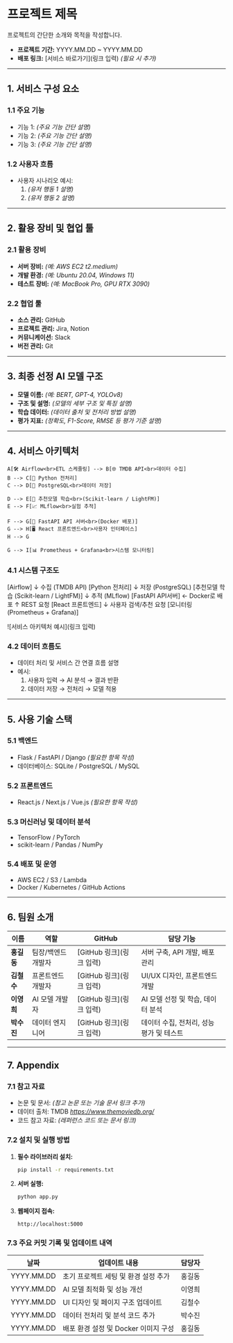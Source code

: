 # **프로젝트 제목**  
프로젝트의 간단한 소개와 목적을 작성합니다.  
- **프로젝트 기간:** YYYY.MM.DD ~ YYYY.MM.DD  
- **배포 링크:** [서비스 바로가기](링크 입력) *(필요 시 추가)*  

---

## **1. 서비스 구성 요소**  
### **1.1 주요 기능**  
- 기능 1: *(주요 기능 간단 설명)*  
- 기능 2: *(주요 기능 간단 설명)*  
- 기능 3: *(주요 기능 간단 설명)*  

### **1.2 사용자 흐름**  
- 사용자 시나리오 예시:  
  1. *(유저 행동 1 설명)*  
  2. *(유저 행동 2 설명)*  

---

## **2. 활용 장비 및 협업 툴**  

### **2.1 활용 장비**  
- **서버 장비:** *(예: AWS EC2 t2.medium)*  
- **개발 환경:** *(예: Ubuntu 20.04, Windows 11)*  
- **테스트 장비:** *(예: MacBook Pro, GPU RTX 3090)*  

### **2.2 협업 툴**  
- **소스 관리:** GitHub  
- **프로젝트 관리:** Jira, Notion  
- **커뮤니케이션:** Slack  
- **버전 관리:** Git  

---

## **3. 최종 선정 AI 모델 구조**  
- **모델 이름:** *(예: BERT, GPT-4, YOLOv8)*  
- **구조 및 설명:** *(모델의 세부 구조 및 특징 설명)*  
- **학습 데이터:** *(데이터 출처 및 전처리 방법 설명)*  
- **평가 지표:** *(정확도, F1-Score, RMSE 등 평가 기준 설명)*  

---

## **4. 서비스 아키텍처** 

    A[🛠 Airflow<br>ETL 스케줄링] --> B[🌐 TMDB API<br>데이터 수집]
    B --> C[🐍 Python 전처리]
    C --> D[🐘 PostgreSQL<br>데이터 저장]

    D --> E[🤖 추천모델 학습<br>(Scikit-learn / LightFM)]
    E --> F[📈 MLflow<br>실험 추적]

    F --> G[🚀 FastAPI API 서버<br>(Docker 배포)]
    G --> H[🖥 React 프론트엔드<br>사용자 인터페이스]
    H --> G

    G --> I[📊 Prometheus + Grafana<br>시스템 모니터링]

### **4.1 시스템 구조도**  
[Airflow]
   ↓ 수집 (TMDB API)
[Python 전처리]
   ↓ 저장 (PostgreSQL)
[추천모델 학습 (Scikit-learn / LightFM)]
   ↓ 추적 (MLflow)
[FastAPI API서버] ← Docker로 배포
   ↑ REST 요청
[React 프론트엔드]
   ↓ 사용자 검색/추천 요청
[모니터링 (Prometheus + Grafana)]


![서비스 아키텍처 예시](링크 입력)  

### **4.2 데이터 흐름도**  
- 데이터 처리 및 서비스 간 연결 흐름 설명  
- 예시:  
  1. 사용자 입력 → AI 분석 → 결과 반환  
  2. 데이터 저장 → 전처리 → 모델 적용  

---

## **5. 사용 기술 스택**  
### **5.1 백엔드**  
- Flask / FastAPI / Django *(필요한 항목 작성)*  
- 데이터베이스: SQLite / PostgreSQL / MySQL  

### **5.2 프론트엔드**  
- React.js / Next.js / Vue.js *(필요한 항목 작성)*  

### **5.3 머신러닝 및 데이터 분석**  
- TensorFlow / PyTorch  
- scikit-learn / Pandas / NumPy  

### **5.4 배포 및 운영**  
- AWS EC2 / S3 / Lambda  
- Docker / Kubernetes / GitHub Actions  

---

## **6. 팀원 소개**  

| 이름      | 역할              | GitHub                               | 담당 기능                                 |
|----------|------------------|-------------------------------------|-----------------------------------------|
| **홍길동** | 팀장/백엔드 개발자 | [GitHub 링크](링크 입력)             | 서버 구축, API 개발, 배포 관리            |
| **김철수** | 프론트엔드 개발자  | [GitHub 링크](링크 입력)             | UI/UX 디자인, 프론트엔드 개발             |
| **이영희** | AI 모델 개발자    | [GitHub 링크](링크 입력)             | AI 모델 선정 및 학습, 데이터 분석         |
| **박수진** | 데이터 엔지니어    | [GitHub 링크](링크 입력)             | 데이터 수집, 전처리, 성능 평가 및 테스트   |

---

## **7. Appendix**  
### **7.1 참고 자료**  
- 논문 및 문서: *(참고 논문 또는 기술 문서 링크 추가)*  
- 데이터 출처: TMDB *https://www.themoviedb.org/*  
- 코드 참고 자료: *(레퍼런스 코드 또는 문서 링크)*  

### **7.2 설치 및 실행 방법**  
1. **필수 라이브러리 설치:**  
    ```bash
    pip install -r requirements.txt
    ```

2. **서버 실행:**  
    ```bash
    python app.py
    ```

3. **웹페이지 접속:**  
    ```
    http://localhost:5000
    ```

### **7.3 주요 커밋 기록 및 업데이트 내역**  

| 날짜         | 업데이트 내용                              | 담당자      |
|-------------|------------------------------------------|------------|
| YYYY.MM.DD  | 초기 프로젝트 세팅 및 환경 설정 추가          | 홍길동      |
| YYYY.MM.DD  | AI 모델 최적화 및 성능 개선                   | 이영희      |
| YYYY.MM.DD  | UI 디자인 및 페이지 구조 업데이트              | 김철수      |
| YYYY.MM.DD  | 데이터 전처리 및 분석 코드 추가                | 박수진      |
| YYYY.MM.DD  | 배포 환경 설정 및 Docker 이미지 구성           | 홍길동      |

